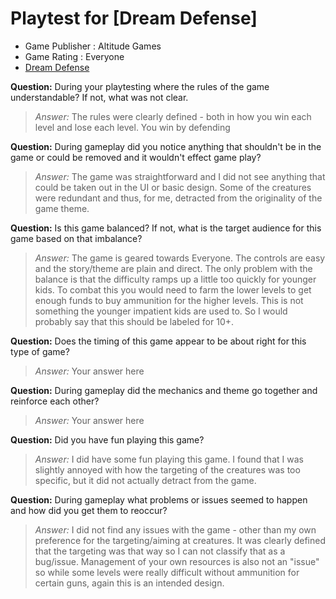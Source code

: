# Playtest for [Dream Defense]

* Game Publisher : Altitude Games
* Game Rating : Everyone
* [Dream Defense](https://play.google.com/store/apps/details?id=com.altitude.dreamdefense&hl=en_US)

**Question:** During your playtesting where the rules of the game understandable? If not, what was not clear.
> _Answer:_ The rules were clearly defined - both in how you win each level and lose each level. You win by defending 

**Question:** During gameplay did you notice anything that shouldn't be in the game or could be removed and it wouldn't effect game play?
> _Answer:_ The game was straightforward and I did not see anything that could be taken out in the UI or basic design. Some of the creatures were redundant and thus, for me, detracted from the originality of the game theme.

**Question:** Is this game balanced? If not, what is the target audience for this game based on that imbalance?
> _Answer:_ The game is geared towards Everyone. The controls are easy and the story/theme are plain and direct. The only problem with the balance is that the difficulty ramps up a little too quickly for younger kids. To combat this you would need to farm the lower levels to get enough funds to buy ammunition for the higher levels. This is not something the younger impatient kids are used to. So I would probably say that this should be labeled for 10+.

**Question:** Does the timing of this game appear to be about right for this type of game?
> _Answer:_ Your answer here

**Question:** During gameplay did the mechanics and theme go together and reinforce each other?
> _Answer:_ Your answer here

**Question:** Did you have fun playing this game?
> _Answer:_ I did have some fun playing this game. I found that I was slightly annoyed with how the targeting of the creatures was too specific, but it did not actually detract from the game.

**Question:** During gameplay what problems or issues seemed to happen and how did you get them to reoccur?
> _Answer:_ I did not find any issues with the game - other than my own preference for the targeting/aiming at creatures. It was clearly defined that the targeting was that way so I can not classify that as a bug/issue. Management of your own resources is also not an "issue" so while some levels were really difficult without ammunition for certain guns, again this is an intended design.
